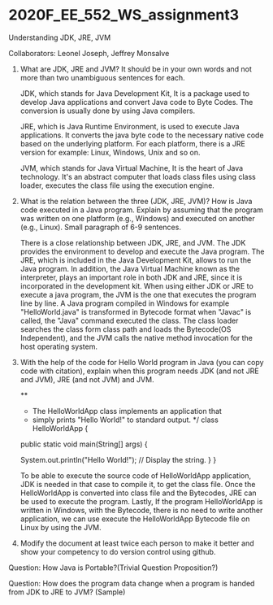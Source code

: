 # 2020F_EE_552_WS_assignment3
Understanding JDK, JRE, JVM

Collaborators: Leonel Joseph, Jeffrey Monsalve
 

1. What are JDK, JRE and JVM? It should be in your own words and not more than two unambiguous sentences for each.

   JDK, which stands for Java Development Kit, It is a package used to develop Java applications and convert Java code to Byte Codes. The conversion is usually done by using Java compilers.

   JRE, which is Java Runtime Environment, is used to execute Java applications. It converts the java byte code to the necessary native code based on the underlying platform. For each platform, there is a JRE version for example: Linux, Windows, Unix and so on.

   JVM, which stands for Java Virtual Machine, It is the heart of Java technology. It's an abstract computer that loads class files using class loader, executes the class file using the execution engine.


2. What is the relation between the three (JDK, JRE, JVM)? How is Java code executed in a Java program. Explain by assuming that the program was written on one platform (e.g., Windows) and executed on another (e.g., Linux). Small paragraph of 6-9 sentences.
  
   There is a close relationship between JDK, JRE, and JVM. The JDK provides the environment to develop and execute the Java program. The JRE, which is included in the Java Development Kit, allows to run the Java program. In addition, the Java Virtual Machine known as the interpreter, plays an important role in both JDK and JRE, since it is incorporated in the development kit. When using either JDK or JRE to execute a java program, the JVM is the one that executes the program line by line. A Java program compiled in Windows for example "HelloWorld.java" is transformed in Bytecode format when "Javac" is called, the "Java" command executed the class. The class loader searches the class form class path and loads the Bytecode(OS Independent), and the JVM calls the native method invocation for the host operating system.

      

3. With the help of the code for Hello World program in Java (you can copy code with citation), explain when this program needs JDK (and not JRE and JVM), JRE (and not JVM) and JVM.

     **
    * The HelloWorldApp class implements an application that
    * simply prints "Hello World!" to standard output.
    */
    class HelloWorldApp {

    public static void main(String[] args) {

    System.out.println("Hello World!"); // Display the string.
        }
     }

    To be able to execute the source code of HelloWorldApp application, JDK is needed   in that case to compile it, to get the class file. Once the HelloWorldApp is converted into class file and the Bytecodes, JRE can be used to execute the program. Lastly, If the program HelloWorldApp is written in Windows, with the Bytecode, there is no need to write another application, we can use execute the HelloWorldApp Bytecode file on Linux by using the JVM. 

    
4. Modify the document at least twice each person to make it better and show your competency to do version control using github.


Question: How Java is Portable?(Trivial Question Proposition?)

Question: How does the program data change when a program is handed from JDK to JRE to JVM? (Sample)